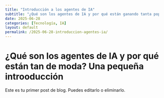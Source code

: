 ```yaml
---
title: "Introducción a los agentes de IA"
subtitle: "¿Qué son los agentes de IA y por qué están ganando tanta popularidad?"
date: 2025-06-28
categories: [Tecnología, IA]
layout: default
permalink: /2025-06-28-introduccion-agentes-ia/
---
```


# ¿Qué son los agentes de IA y por qué están tan de moda? Una pequeña introoducción


Este es tu primer post de blog. Puedes editarlo o eliminarlo.

<script src="https://giscus.app/client.js"
        data-repo="lmendezotero/lmendezotero.github.io"
        data-repo-id="R_kgDOPDXhXw"
        data-category-id="DIC_kwDOPDXhX84CsMfr"
        data-mapping="pathname"
        data-strict="0"
        data-reactions-enabled="1"
        data-emit-metadata="0"
        data-input-position="top"
        data-theme="preferred_color_scheme"
        data-lang="es"
        data-loading="lazy"
        crossorigin="anonymous"
        async>
</script>
